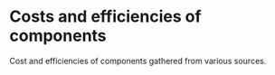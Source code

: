 # Costs and efficiencies of components

Cost and efficiencies of components gathered from various sources.
